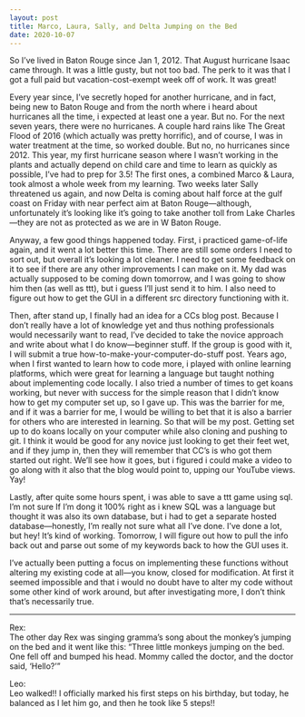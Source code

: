 ```yaml
---
layout: post
title: Marco, Laura, Sally, and Delta Jumping on the Bed
date: 2020-10-07
---
```


So I’ve lived in Baton Rouge since Jan 1, 2012.  That August hurricane Isaac came through.  It was a little gusty, but not too bad.  The perk to it was that I got a full paid but vacation-cost-exempt week off of work.  It was great!  

Every year since, I’ve secretly hoped for another hurricane, and in fact, being new to Baton Rouge and from the north where i heard about hurricanes all the time, i expected at least one a year.  But no.  For the next seven years, there were no hurricanes.  A couple hard rains like The Great Flood of 2016 (which actually was pretty horrific), and of course, I was in water treatment at the time, so worked double.  But no, no hurricanes since 2012.  This year, my first hurricane season where I wasn’t working in the plants and actually depend on child care and time to learn as quickly as possible, I’ve had to prep for 3.5!  The first ones, a combined Marco & Laura, took almost a whole week from my learning.  Two weeks later Sally threatened us again, and now Delta is coming about half force at the gulf coast on Friday with near perfect aim at Baton Rouge—although, unfortunately it’s looking like it’s going to take another toll from Lake Charles—they are not as protected as we are in W Baton Rouge.

Anyway, a few good things happened today.  First, i practiced game-of-life again, and it went a lot better this time.  There are still some orders I need to sort out, but overall it’s looking a lot cleaner.  I need to get some feedback on it to see if there are any other improvements I can make on it. My dad was actually supposed to be coming down tomorrow, and I was going to show him then (as well as ttt), but i guess I’ll just send it to him.  I also need to figure out how to get the GUI in a different src directory functioning with it. 

Then, after stand up, I finally had an idea for a CCs blog post.  Because I don’t really have a lot of knowledge yet and thus nothing professionals would necessarily want to read, I’ve decided to take the novice approach and write about what I do know—beginner stuff.  If the group is good with it, I will submit a true how-to-make-your-computer-do-stuff post.  Years ago, when I first wanted to learn how to code more, i played with online learning platforms, which were great for learning a language but taught nothing about implementing code locally.  I also tried a number of times to get koans working, but never with success for the simple reason that I didn’t know how to get my computer set up, so I gave up.  This was the barrier for me, and if it was a barrier for me, I would be willing to bet that it is also a barrier for others who are interested in learning.  So that will be my post.  Getting set up to do koans locally on your computer while also cloning and pushing to git.  I think it would be good for any novice just looking to get their feet wet, and if they jump in, then they will remember that CC’s is who got them started out right.  We’ll see how it goes, but i figured i could make a video to go along with it also that the blog would point to, upping our YouTube views.  Yay!

Lastly, after quite some hours spent, i was able to save a ttt game using sql.  I’m not sure If I’m dong it 100% right as i knew SQL was a language but thought it was also its own database, but i had to get a separate hosted database—honestly, I’m really not sure what all I’ve done.  I’ve done a lot, but hey! It’s kind of working.  Tomorrow, I will figure out how to pull the info back out and parse out some of my keywords back to how the GUI uses it.  

I’ve actually been putting a focus on implementing these functions without altering my existing code at all—you know, closed for modification.  At first it seemed impossible and that i would no doubt have to alter my code without some other kind of work around, but after investigating more, I don’t think that’s necessarily true.  

***
Rex:  
The other day Rex was singing gramma’s song about the monkey’s jumping on the bed and it went like this:  “Three little monkeys jumping on the bed.  One fell off and bumped his head.  Mommy called the doctor, and the doctor said, ‘Hello?’”

Leo:  
Leo walked!!  I officially marked his first steps on his birthday, but today, he balanced as I let him go, and then he took like 5 steps!!
